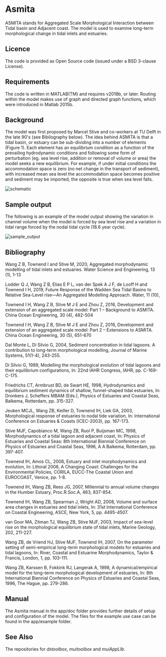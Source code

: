 # Asmita 
ASMITA stands for Aggregated Scale Morphological Interaction between Tidal basin and Adjacent coast. The model is used to examine long-term morphological change in tidal inlets and estuaries. 

## Licence
The code is provided as Open Source code (issued under a BSD 3-clause License).

## Requirements
The code is written in MATLAB(TM) and requires v2018b, or later. Routing within the model makes use of graph and directed graph functions, which were introduced in Matlab 2015b. 

## Background
The model was first proposed by Marcel Stive and co-workers at TU Delft in the late 90's (see Bibilography below). The idea behind ASMITA is that a tidal basin, or estuary can be sub-dividing into a number of elements (Figure 1).  Each element has an equilibrium condition as a function of the prevailing hydrodynamic conditions and following some form of perturbation (eg. sea level rise, addition or removal of volume or area) the model seeks a new equilibrium.  For 
example, if under initial conditions the accommodation space is zero (no net change in the transport of sediment), with increased mean sea level the accommodation space becomes positive and sediment may be imported, the opposite is true when sea level falls.

![schematic](https://github.com/user-attachments/assets/7eeaf876-1a7a-4ebe-ac9a-f9fda7ed1f06)


## Sample output
The following is an example of the model output showing the variation in channel volume when the model is forced by sea level rise and a variation in tidal range forced by the nodal tidal cycle (18.6 year cycle).

![sample_output](https://github.com/user-attachments/assets/fdf30824-26f4-4530-85a8-fff5dcd0a7de)

## Bibliography
Wang Z B, Townend I and Stive M, 2020, Aggregated morphodynamic modelling of tidal inlets and estuaries. Water Science and Engineering, 13 (1), 1-13

Lodder Q J, Wang Z B, Elias E P L, van der Spek A J F, de Looff H and Townend I H, 2019, Future Response of the Wadden Sea Tidal Basins to Relative Sea-Level rise—An Aggregated Modelling Approach. Water, 11 (10),

Townend I H, Wang Z B, Stive M J E and Zhou Z, 2016, Development and extension of an aggregated scale model: Part 1 – Background to ASMITA. China Ocean Engineering, 30 (4), 482-504

Townend I H, Wang Z B, Stive M J E and Zhou Z, 2016, Development and extension of an aggregated scale model: Part 2 – Extensions to ASMITA. China Ocean Engineering, 30 (5), 651-670

Dal Monte L, Di Silvio G, 2004, Sediment concentration in tidal lagoons. A contribution to long-term morphological modelling, Journal of Marine Systems, 51(1-4), 243-255.

Di Silvio G, 1989, Modelling the morphological evolution of tidal lagoons and their equilibrium configurations, In: 22nd IAHR Congress, IAHR, pp. C-169-C-175.

Friedrichs CT, Armbrust BD, de Swart HE, 1998, Hydrodynamics and equilibrium sediment dynamics of shallow, funnel-shaped tidal estuaries, In: Dronkers J, Scheffers MBAM (Eds.),  Physics of Estuaries and Coastal Seas, Balkema, Rotterdam, pp. 315-327.

Jeuken MCJL, Wang ZB, Keiller D, Townend IH, Liek GA, 2003, Morphological response of estuaries to nodal tide variation, In: International Conference on Estuaries & Coasts (ICEC-2003), pp. 167-173.

Stive MJF, Capobianco M, Wang ZB, Ruol P, Buijsman MC, 1998, Morphodynamics of a tidal lagoon and adjacent coast, In: Physics of Estuaries and Coastal Seas: 8th International Biennial Conference on Physics of Estuaries and Coastal Seas, 1996, A A Balkema, Rotterdam, pp. 397-407.

Townend IH, Amos CL, 2008, Estuary and inlet morphodynamics and evolution, In: Littoral 2008, A Changing Coast: Challenges for the Environmental Policies, CORILA, EUCC-The Coastal Union and EUROCOAST, Venice, pp. 1-8.

Townend IH, Wang ZB, Rees JG, 2007, Millennial to annual volume changes in the Humber Estuary, Proc.R.Soc.A, 463, 837-854.

Townend IH, Wang ZB, Spearman J, Wright AD, 2008, Volume and surface area changes in estuaries and tidal inlets, In: 31st International Conference on Coastal Engineering, ASCE, New York, 5, pp. 4495-4507.

van Goor MA, Zitman TJ, Wang ZB, Stive MJF, 2003, Impact of sea-level rise on the morphological equilibrium state of tidal inlets, Marine Geology, 202, 211-227.

Wang ZB, de Vriend HJ, Stive MJF, Townend IH, 2007, On the parameter setting of semi-empirical long-term morphological models for estuaries and tidal lagoons, In: River, Coastal and Estuarine Morphodynamics, Taylor & Francis, London, 1, pp. 103-111.

Wang ZB, Karssen B, Fokkink RJ, Langerak A, 1998, A dynamical/empirical model for the long-term morphological development of estuaries, In: 8th International Biennial Conference on Physics of Estuaries and Coastal Seas, 1996, The Hague, pp. 279-286. 

## Manual
The Asmita manual in the app/doc folder provides further details of setup and configuration of the model. The files for the example use case can be found in the app/example folder. 

## See Also
The repositories for _dstoolbox_, _muitoolbox_ and _muiAppLIb_.
